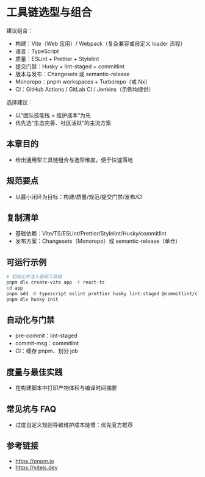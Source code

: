 # 工具链选型与组合

建议组合：
- 构建：Vite（Web 应用）/ Webpack（复杂兼容或自定义 loader 流程）
- 语言：TypeScript
- 质量：ESLint + Prettier + Stylelint
- 提交门禁：Husky + lint-staged + commitlint
- 版本与发布：Changesets 或 semantic-release
- Monorepo：pnpm workspaces + Turborepo（或 Nx）
- CI：GitHub Actions / GitLab CI / Jenkins（示例均提供）

选择建议：
- 以“团队技能栈 + 维护成本”为先
- 优先选“生态完善、社区活跃”的主流方案

## 本章目的
- 给出通用型工具链组合与选型维度，便于快速落地

## 规范要点
- 以最小闭环为目标：构建/质量/规范/提交门禁/发布/CI

## 复制清单
- 基础依赖：Vite/TS/ESLint/Prettier/Stylelint/Husky/commitlint
- 发布方案：Changesets（Monorepo）或 semantic-release（单仓）

## 可运行示例
```bash
# 初始化并注入基础工具链
pnpm dlx create-vite app -t react-ts
cd app
pnpm add -D typescript eslint prettier husky lint-staged @commitlint/cli @commitlint/config-conventional
pnpm dlx husky init
```

## 自动化与门禁
- pre-commit：lint-staged
- commit-msg：commitlint
- CI：缓存 pnpm、划分 job

## 度量与最佳实践
- 在构建脚本中打印产物体积与编译时间摘要

## 常见坑与 FAQ
- 过度自定义规则导致维护成本陡增：优先官方推荐

## 参考链接
- https://pnpm.io
- https://vitejs.dev